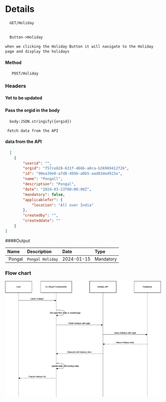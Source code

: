 
# Details

```http
  GET/Holiday
  
```
```http
  Button->Holiday
```
```
when we clicking the Holiday Button it will navigate to the Holiday page and display the holidays
```
#### Method
```http
   POST/Holiday
```
### Headers
#### Yet to be updated
#####
#### Pass the orgid in the body
```http
  body:JSON.stringify({orgid})
```
```http
 Fetch data from the API
```


#### data from the API

```json
  [
    {
        "userid": "",
        "orgid": "f57ce828-631f-466b-a0ca-b26969412f26",
        "id": "90ea39e0-afd8-4956-a0b5-aad83ded923a",
        "name": "Pongall",
        "description": "Pongal",
        "date": "2024-03-23T00:00:00Z",
        "mandatory": false,
        "applicablefor": {
            "location": "All over India"
        },
        "createdby": "",
        "createddate": ""
    }
]
``` 
####Output

| Name | Description     | Date                |Type|
| :-------- | :------- | :------------------------- |:---------|
| `Pongal | `Pongal Holiday` | 2024-01-15 |Mandatory|






### Flow chart


![Get](HolidayGet.png)

